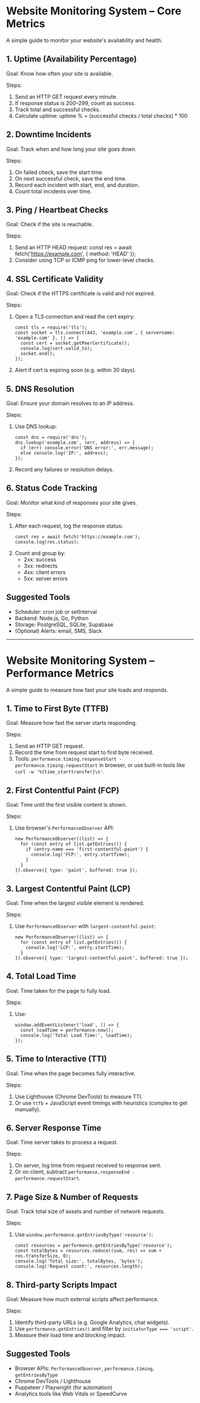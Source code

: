 # Website Monitoring System – Core Metrics

A simple guide to monitor your website's availability and health.

## 1. Uptime (Availability Percentage)

Goal: Know how often your site is available.

Steps:
1. Send an HTTP GET request every minute.
2. If response status is 200–299, count as success.
3. Track total and successful checks.
4. Calculate uptime:
   uptime % = (successful checks / total checks) * 100

## 2. Downtime Incidents

Goal: Track when and how long your site goes down.

Steps:
1. On failed check, save the start time.
2. On next successful check, save the end time.
3. Record each incident with start, end, and duration.
4. Count total incidents over time.

## 3. Ping / Heartbeat Checks

Goal: Check if the site is reachable.

Steps:
1. Send an HTTP HEAD request:
   const res = await fetch('https://example.com', { method: 'HEAD' });
2. Consider using TCP or ICMP ping for lower-level checks.

## 4. SSL Certificate Validity

Goal: Check if the HTTPS certificate is valid and not expired.

Steps:
1. Open a TLS connection and read the cert expiry:
   ```
   const tls = require('tls');
   const socket = tls.connect(443, 'example.com', { servername: 'example.com' }, () => {
     const cert = socket.getPeerCertificate();
     console.log(cert.valid_to);
     socket.end();
   });
   ```
2. Alert if cert is expiring soon (e.g. within 30 days).

## 5. DNS Resolution

Goal: Ensure your domain resolves to an IP address.

Steps:
1. Use DNS lookup:
   ```
   const dns = require('dns');
   dns.lookup('example.com', (err, address) => {
     if (err) console.error('DNS error:', err.message);
     else console.log('IP:', address);
   });
   ```
2. Record any failures or resolution delays.

## 6. Status Code Tracking

Goal: Monitor what kind of responses your site gives.

Steps:
1. After each request, log the response status:
   ```
   const res = await fetch('https://example.com');
   console.log(res.status);
   ```
2. Count and group by:
   - 2xx: success
   - 3xx: redirects
   - 4xx: client errors
   - 5xx: server errors

## Suggested Tools

- Scheduler: cron job or setInterval
- Backend: Node.js, Go, Python
- Storage: PostgreSQL, SQLite, Supabase
- (Optional) Alerts: email, SMS, Slack

--------------------------

# Website Monitoring System – Performance Metrics

A simple guide to measure how fast your site loads and responds.

## 1. Time to First Byte (TTFB)

Goal: Measure how fast the server starts responding.

Steps:
1. Send an HTTP GET request.
2. Record the time from request start to first byte received.
3. Tools: `performance.timing.responseStart - performance.timing.requestStart` in browser,
   or use built-in tools like `curl -w '%{time_starttransfer}\n'`.

## 2. First Contentful Paint (FCP)

Goal: Time until the first visible content is shown.

Steps:
1. Use browser's `PerformanceObserver` API:
   ```
   new PerformanceObserver((list) => {
     for (const entry of list.getEntries()) {
       if (entry.name === 'first-contentful-paint') {
         console.log('FCP:', entry.startTime);
       }
     }
   }).observe({ type: 'paint', buffered: true });
   ```

## 3. Largest Contentful Paint (LCP)

Goal: Time when the largest visible element is rendered.

Steps:
1. Use `PerformanceObserver` with `largest-contentful-paint`:
   ```
   new PerformanceObserver((list) => {
     for (const entry of list.getEntries()) {
       console.log('LCP:', entry.startTime);
     }
   }).observe({ type: 'largest-contentful-paint', buffered: true });
   ```

## 4. Total Load Time

Goal: Time taken for the page to fully load.

Steps:
1. Use:
   ```
   window.addEventListener('load', () => {
     const loadTime = performance.now();
     console.log('Total Load Time:', loadTime);
   });
   ```

## 5. Time to Interactive (TTI)

Goal: Time when the page becomes fully interactive.

Steps:
1. Use Lighthouse (Chrome DevTools) to measure TTI.
2. Or use `ttfb` + JavaScript event timings with heuristics (complex to get manually).

## 6. Server Response Time

Goal: Time server takes to process a request.

Steps:
1. On server, log time from request received to response sent.
2. Or on client, subtract `performance.responseEnd - performance.requestStart`.

## 7. Page Size & Number of Requests

Goal: Track total size of assets and number of network requests.

Steps:
1. Use `window.performance.getEntriesByType('resource')`:
   ```
   const resources = performance.getEntriesByType('resource');
   const totalBytes = resources.reduce((sum, res) => sum + res.transferSize, 0);
   console.log('Total size:', totalBytes, 'bytes');
   console.log('Request count:', resources.length);
   ```

## 8. Third-party Scripts Impact

Goal: Measure how much external scripts affect performance.

Steps:
1. Identify third-party URLs (e.g. Google Analytics, chat widgets).
2. Use `performance.getEntries()` and filter by `initiatorType === 'script'`.
3. Measure their load time and blocking impact.

## Suggested Tools

- Browser APIs: `PerformanceObserver`, `performance.timing`, `getEntriesByType`
- Chrome DevTools / Lighthouse
- Puppeteer / Playwright (for automation)
- Analytics tools like Web Vitals or SpeedCurve
